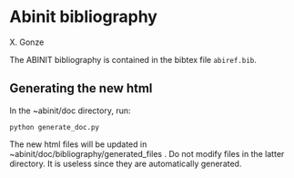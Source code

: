 Abinit bibliography
===================

X. Gonze

The ABINIT bibliography is contained in the bibtex file `abiref.bib`.

## Generating the new html

In the ~abinit/doc directory, run:

    python generate_doc.py

The new html files will be updated in ~abinit/doc/bibliography/generated_files .
Do not modify files in the latter directory. It is useless since they are automatically generated.
